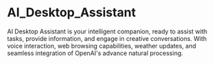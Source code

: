 # AI_Desktop_Assistant
AI Desktop Assistant is your intelligent companion, ready to assist with tasks, provide information, and engage in creative conversations. With voice interaction, web browsing capabilities, weather updates, and seamless integration of OpenAI's advance natural processing.
